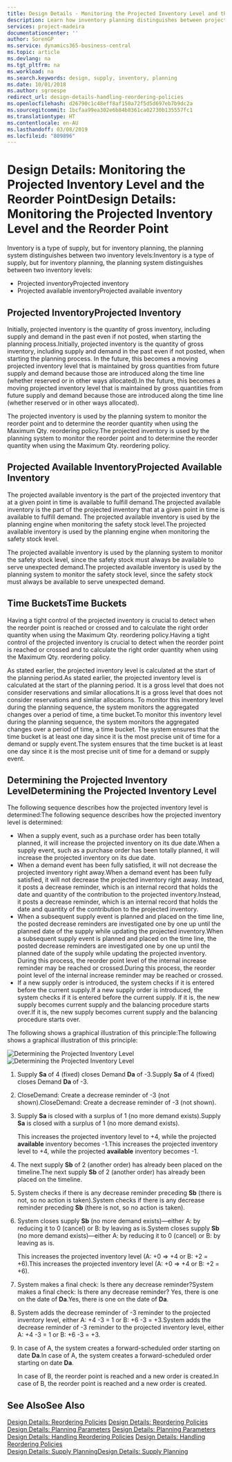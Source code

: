 ```yaml
---
title: Design Details - Monitoring the Projected Inventory Level and the Reorder Point | Microsoft Docs
description: Learn how inventory planning distinguishes between projected inventory and projected available inventory levels.
services: project-madeira
documentationcenter: ''
author: SorenGP
ms.service: dynamics365-business-central
ms.topic: article
ms.devlang: na
ms.tgt_pltfrm: na
ms.workload: na
ms.search.keywords: design, supply, inventory, planning
ms.date: 10/01/2018
ms.author: sgroespe
redirect_url: design-details-handling-reordering-policies
ms.openlocfilehash: d26790c1c48eff8af150a72f5d5d697eb7b9dc2a
ms.sourcegitcommit: 1bcfaa99ea302e6b84b8361ca02730b135557fc1
ms.translationtype: HT
ms.contentlocale: en-AU
ms.lasthandoff: 03/08/2019
ms.locfileid: "809896"
---
```

# <a name="design-details-monitoring-the-projected-inventory-level-and-the-reorder-point"></a><span data-ttu-id="fc887-103">Design Details: Monitoring the Projected Inventory Level and the Reorder Point</span><span class="sxs-lookup"><span data-stu-id="fc887-103">Design Details: Monitoring the Projected Inventory Level and the Reorder Point</span></span>
<span data-ttu-id="fc887-104">Inventory is a type of supply, but for inventory planning, the planning system distinguishes between two inventory levels:</span><span class="sxs-lookup"><span data-stu-id="fc887-104">Inventory is a type of supply, but for inventory planning, the planning system distinguishes between two inventory levels:</span></span>  

* <span data-ttu-id="fc887-105">Projected inventory</span><span class="sxs-lookup"><span data-stu-id="fc887-105">Projected inventory</span></span>  
* <span data-ttu-id="fc887-106">Projected available inventory</span><span class="sxs-lookup"><span data-stu-id="fc887-106">Projected available inventory</span></span>  

## <a name="projected-inventory"></a><span data-ttu-id="fc887-107">Projected Inventory</span><span class="sxs-lookup"><span data-stu-id="fc887-107">Projected Inventory</span></span>  
<span data-ttu-id="fc887-108">Initially, projected inventory is the quantity of gross inventory, including supply and demand in the past even if not posted, when starting the planning process.</span><span class="sxs-lookup"><span data-stu-id="fc887-108">Initially, projected inventory is the quantity of gross inventory, including supply and demand in the past even if not posted, when starting the planning process.</span></span> <span data-ttu-id="fc887-109">In the future, this becomes a moving projected inventory level that is maintained by gross quantities from future supply and demand because those are introduced along the time line (whether reserved or in other ways allocated).</span><span class="sxs-lookup"><span data-stu-id="fc887-109">In the future, this becomes a moving projected inventory level that is maintained by gross quantities from future supply and demand because those are introduced along the time line (whether reserved or in other ways allocated).</span></span>  

<span data-ttu-id="fc887-110">The projected inventory is used by the planning system to monitor the reorder point and to determine the reorder quantity when using the Maximum Qty. reordering policy.</span><span class="sxs-lookup"><span data-stu-id="fc887-110">The projected inventory is used by the planning system to monitor the reorder point and to determine the reorder quantity when using the Maximum Qty. reordering policy.</span></span>  

## <a name="projected-available-inventory"></a><span data-ttu-id="fc887-111">Projected Available Inventory</span><span class="sxs-lookup"><span data-stu-id="fc887-111">Projected Available Inventory</span></span>  
<span data-ttu-id="fc887-112">The projected available inventory is the part of the projected inventory that at a given point in time is available to fulfill demand.</span><span class="sxs-lookup"><span data-stu-id="fc887-112">The projected available inventory is the part of the projected inventory that at a given point in time is available to fulfill demand.</span></span> <span data-ttu-id="fc887-113">The projected available inventory is used by the planning engine when monitoring the safety stock level.</span><span class="sxs-lookup"><span data-stu-id="fc887-113">The projected available inventory is used by the planning engine when monitoring the safety stock level.</span></span>  

<span data-ttu-id="fc887-114">The projected available inventory is used by the planning system to monitor the safety stock level, since the safety stock must always be available to serve unexpected demand.</span><span class="sxs-lookup"><span data-stu-id="fc887-114">The projected available inventory is used by the planning system to monitor the safety stock level, since the safety stock must always be available to serve unexpected demand.</span></span>  

## <a name="time-buckets"></a><span data-ttu-id="fc887-115">Time Buckets</span><span class="sxs-lookup"><span data-stu-id="fc887-115">Time Buckets</span></span>  
<span data-ttu-id="fc887-116">Having a tight control of the projected inventory is crucial to detect when the reorder point is reached or crossed and to calculate the right order quantity when using the Maximum Qty. reordering policy.</span><span class="sxs-lookup"><span data-stu-id="fc887-116">Having a tight control of the projected inventory is crucial to detect when the reorder point is reached or crossed and to calculate the right order quantity when using the Maximum Qty. reordering policy.</span></span>  

<span data-ttu-id="fc887-117">As stated earlier, the projected inventory level is calculated at the start of the planning period.</span><span class="sxs-lookup"><span data-stu-id="fc887-117">As stated earlier, the projected inventory level is calculated at the start of the planning period.</span></span> <span data-ttu-id="fc887-118">It is a gross level that does not consider reservations and similar allocations.</span><span class="sxs-lookup"><span data-stu-id="fc887-118">It is a gross level that does not consider reservations and similar allocations.</span></span> <span data-ttu-id="fc887-119">To monitor this inventory level during the planning sequence, the system monitors the aggregated changes over a period of time, a time bucket.</span><span class="sxs-lookup"><span data-stu-id="fc887-119">To monitor this inventory level during the planning sequence, the system monitors the aggregated changes over a period of time, a time bucket.</span></span> <span data-ttu-id="fc887-120">The system ensures that the time bucket is at least one day since it is the most precise unit of time for a demand or supply event.</span><span class="sxs-lookup"><span data-stu-id="fc887-120">The system ensures that the time bucket is at least one day since it is the most precise unit of time for a demand or supply event.</span></span>  

## <a name="determining-the-projected-inventory-level"></a><span data-ttu-id="fc887-121">Determining the Projected Inventory Level</span><span class="sxs-lookup"><span data-stu-id="fc887-121">Determining the Projected Inventory Level</span></span>  
<span data-ttu-id="fc887-122">The following sequence describes how the projected inventory level is determined:</span><span class="sxs-lookup"><span data-stu-id="fc887-122">The following sequence describes how the projected inventory level is determined:</span></span>  

* <span data-ttu-id="fc887-123">When a supply event, such as a purchase order has been totally planned, it will increase the projected inventory on its due date.</span><span class="sxs-lookup"><span data-stu-id="fc887-123">When a supply event, such as a purchase order has been totally planned, it will increase the projected inventory on its due date.</span></span>  
* <span data-ttu-id="fc887-124">When a demand event has been fully satisfied, it will not decrease the projected inventory right away.</span><span class="sxs-lookup"><span data-stu-id="fc887-124">When a demand event has been fully satisfied, it will not decrease the projected inventory right away.</span></span> <span data-ttu-id="fc887-125">Instead, it posts a decrease reminder, which is an internal record that holds the date and quantity of the contribution to the projected inventory.</span><span class="sxs-lookup"><span data-stu-id="fc887-125">Instead, it posts a decrease reminder, which is an internal record that holds the date and quantity of the contribution to the projected inventory.</span></span>  
* <span data-ttu-id="fc887-126">When a subsequent supply event is planned and placed on the time line, the posted decrease reminders are investigated one by one up until the planned date of the supply while updating the projected inventory.</span><span class="sxs-lookup"><span data-stu-id="fc887-126">When a subsequent supply event is planned and placed on the time line, the posted decrease reminders are investigated one by one up until the planned date of the supply while updating the projected inventory.</span></span> <span data-ttu-id="fc887-127">During this process, the reorder point level of the internal increase reminder may be reached or crossed.</span><span class="sxs-lookup"><span data-stu-id="fc887-127">During this process, the reorder point level of the internal increase reminder may be reached or crossed.</span></span>  
* <span data-ttu-id="fc887-128">If a new supply order is introduced, the system checks if it is entered before the current supply.</span><span class="sxs-lookup"><span data-stu-id="fc887-128">If a new supply order is introduced, the system checks if it is entered before the current supply.</span></span> <span data-ttu-id="fc887-129">If it is, the new supply becomes current supply and the balancing procedure starts over.</span><span class="sxs-lookup"><span data-stu-id="fc887-129">If it is, the new supply becomes current supply and the balancing procedure starts over.</span></span>  

<span data-ttu-id="fc887-130">The following shows a graphical illustration of this principle:</span><span class="sxs-lookup"><span data-stu-id="fc887-130">The following shows a graphical illustration of this principle:</span></span>  

<span data-ttu-id="fc887-131">![Determining the Projected Inventory Level](media/nav_app_supply_planning_2_projected_inventory.png "Determining the Projected Inventory Level")</span><span class="sxs-lookup"><span data-stu-id="fc887-131">![Determining the Projected Inventory Level](media/nav_app_supply_planning_2_projected_inventory.png "Determining the Projected Inventory Level")</span></span>  

1. <span data-ttu-id="fc887-132">Supply **Sa** of 4 (fixed) closes Demand **Da** of -3.</span><span class="sxs-lookup"><span data-stu-id="fc887-132">Supply **Sa** of 4 (fixed) closes Demand **Da** of -3.</span></span>  
2. <span data-ttu-id="fc887-133">CloseDemand: Create a decrease reminder of -3 (not shown).</span><span class="sxs-lookup"><span data-stu-id="fc887-133">CloseDemand: Create a decrease reminder of -3 (not shown).</span></span>  
3. <span data-ttu-id="fc887-134">Supply **Sa** is closed with a surplus of 1 (no more demand exists).</span><span class="sxs-lookup"><span data-stu-id="fc887-134">Supply **Sa** is closed with a surplus of 1 (no more demand exists).</span></span>  

     <span data-ttu-id="fc887-135">This increases the projected inventory level to +4, while the projected **available** inventory becomes -1.</span><span class="sxs-lookup"><span data-stu-id="fc887-135">This increases the projected inventory level to +4, while the projected **available** inventory becomes -1.</span></span>  

4. <span data-ttu-id="fc887-136">The next supply **Sb** of 2 (another order) has already been placed on the timeline.</span><span class="sxs-lookup"><span data-stu-id="fc887-136">The next supply **Sb** of 2 (another order) has already been placed on the timeline.</span></span>  
5. <span data-ttu-id="fc887-137">System checks if there is any decrease reminder preceding **Sb** (there is not, so no action is taken).</span><span class="sxs-lookup"><span data-stu-id="fc887-137">System checks if there is any decrease reminder preceding **Sb** (there is not, so no action is taken).</span></span>  
6. <span data-ttu-id="fc887-138">System closes supply **Sb** (no more demand exists)—either A: by reducing it to 0 (cancel) or B: by leaving as is.</span><span class="sxs-lookup"><span data-stu-id="fc887-138">System closes supply **Sb** (no more demand exists)—either A: by reducing it to 0 (cancel) or B: by leaving as is.</span></span>  

     <span data-ttu-id="fc887-139">This increases the projected inventory level (A: +0 => +4 or B: +2 = +6).</span><span class="sxs-lookup"><span data-stu-id="fc887-139">This increases the projected inventory level (A: +0 => +4 or B: +2 = +6).</span></span>  

7. <span data-ttu-id="fc887-140">System makes a final check: Is there any decrease reminder?</span><span class="sxs-lookup"><span data-stu-id="fc887-140">System makes a final check: Is there any decrease reminder?</span></span> <span data-ttu-id="fc887-141">Yes, there is one on the date of **Da**.</span><span class="sxs-lookup"><span data-stu-id="fc887-141">Yes, there is one on the date of **Da**.</span></span>  
8. <span data-ttu-id="fc887-142">System adds the decrease reminder of -3 reminder to the projected inventory level, either A: +4 -3 = 1 or B: +6 -3 = +3.</span><span class="sxs-lookup"><span data-stu-id="fc887-142">System adds the decrease reminder of -3 reminder to the projected inventory level, either A: +4 -3 = 1 or B: +6 -3 = +3.</span></span>  
9. <span data-ttu-id="fc887-143">In case of A, the system creates a forward-scheduled order starting on date **Da**.</span><span class="sxs-lookup"><span data-stu-id="fc887-143">In case of A, the system creates a forward-scheduled order starting on date **Da**.</span></span>  

     <span data-ttu-id="fc887-144">In case of B, the reorder point is reached and a new order is created.</span><span class="sxs-lookup"><span data-stu-id="fc887-144">In case of B, the reorder point is reached and a new order is created.</span></span>  

## <a name="see-also"></a><span data-ttu-id="fc887-145">See Also</span><span class="sxs-lookup"><span data-stu-id="fc887-145">See Also</span></span>  
<span data-ttu-id="fc887-146">[Design Details: Reordering Policies](design-details-reordering-policies.md) </span><span class="sxs-lookup"><span data-stu-id="fc887-146">[Design Details: Reordering Policies](design-details-reordering-policies.md) </span></span>  
<span data-ttu-id="fc887-147">[Design Details: Planning Parameters](design-details-planning-parameters.md) </span><span class="sxs-lookup"><span data-stu-id="fc887-147">[Design Details: Planning Parameters](design-details-planning-parameters.md) </span></span>  
<span data-ttu-id="fc887-148">[Design Details: Handling Reordering Policies](design-details-handling-reordering-policies.md) </span><span class="sxs-lookup"><span data-stu-id="fc887-148">[Design Details: Handling Reordering Policies](design-details-handling-reordering-policies.md) </span></span>  
[<span data-ttu-id="fc887-149">Design Details: Supply Planning</span><span class="sxs-lookup"><span data-stu-id="fc887-149">Design Details: Supply Planning</span></span>](design-details-supply-planning.md)
